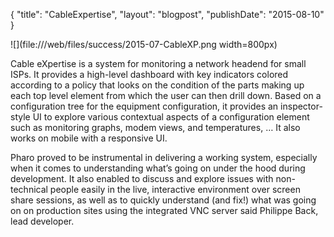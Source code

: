 {"title": "CableExpertise","layout": "blogpost","publishDate": "2015-08-10"}![](file:///web/files/success/2015-07-CableXP.png width=800px)Cable eXpertise is a system for monitoring a network headend for small ISPs.It provides a high-level dashboard with key indicators colored according to a policy that looks on the condition of the parts making up each top level element from which the user can then drill down. Based on a configuration tree for the equipment configuration, it provides an inspector-style UI to explore various contextual aspects of a configuration element such as monitoring graphs, modem views, and temperatures, … It also works on mobile with a responsive UI.Pharo proved to be instrumental in delivering a working system, especially when it comes to understanding what’s going on under the hood during development. It also enabled to discuss and explore issues with non-technical people easily in the live, interactive environment over screen share sessions, as well as to quickly understand \(and fix!\) what was going on on production sites using the integrated VNC server said Philippe Back, lead developer.